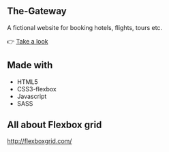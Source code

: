 ## The-Gateway
A fictional website for booking hotels, flights, tours etc.

👉 [Take a look](https://kunalmahato11.github.io/The-Gateway/)

## Made with 
- HTML5 
- CSS3-flexbox
- Javascript
- SASS   


## All about Flexbox grid
http://flexboxgrid.com/
